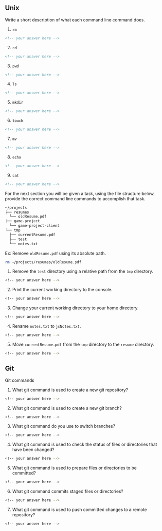 ## Unix

Write a short description of what each command line command does.

1. `rm`

```md
<!-- your answer here -->
```

2. `cd`

```md
<!-- your answer here -->
```

3. `pwd`

```md
<!-- your answer here -->
```

4. `ls`

```md
<!-- your answer here -->
```

5. `mkdir`

```md
<!-- your answer here -->
```

6. `touch`

```md
<!-- your answer here -->
```

7. `mv`

```md
<!-- your answer here -->
```

8. `echo`

```md
<!-- your answer here -->
```

9. `cat`

```md
<!-- your answer here -->
```

For the next section you will be given a task, using the file structure
below, provide the correct command line commands to accomplish that task.

```md
~/projects
├── resumes
  └── oldResume.pdf
├── game-project
  └── game-project-client
└── tmp
  ├── currentResume.pdf
  ├── test
  └── notes.txt
```

Ex: Remove `oldResume.pdf` using its absolute path.

```bash
rm ~/projects/resumes/oldResume.pdf
```

1. Remove the `test` directory using a relative path from
  the `tmp` directory.

```bash
<!-- your answer here -->
```

2. Print the current working directory to the console.

```bash
<!-- your answer here -->
```

3. Change your current working directory to your home directory.

```bash
<!-- your answer here -->
```

4. Rename `notes.txt` to `jsNotes.txt`.

```bash
<!-- your answer here -->
```

5. Move `currentResume.pdf` from the `tmp` directory to the
  `resume` directory.

```bash
<!-- your answer here -->
```

## Git

Git commands

1. What git command is used to create a new git repository?

```bash
<!-- your answer here -->
```

2. What git command is used to create a new git branch?

```bash
<!-- your answer here -->
```

3. What git command do you use to switch branches?

```bash
<!-- your answer here -->
```

4. What git command is used to check the status of files or directories
  that have been changed?

```bash
<!-- your answer here -->
```

5. What git command is used to prepare files or directories to be committed?

```bash
<!-- your answer here -->
```

6. What git command commits staged files or directories?

```bash
<!-- your answer here -->
```

7. What git command is used to push committed changes to a remote repository?

```bash
<!-- your answer here -->
```
